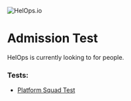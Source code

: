 ![HelOps.io](https://raw.githubusercontent.com/helops-io/test/main/asset/helops.jpg)

# Admission Test

HelOps is currently looking to for people.

### Tests:

- [Platform Squad Test](platform/README.md)
